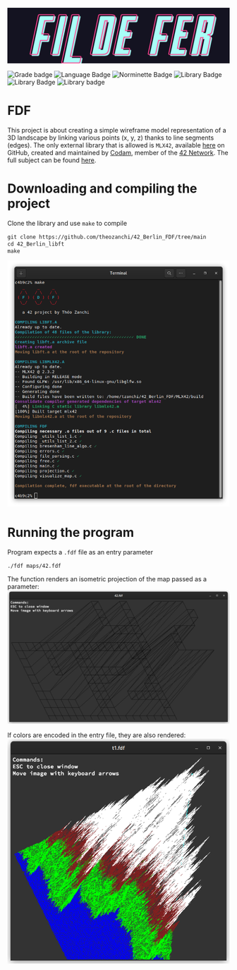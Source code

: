 ![FDF logo](.media/fdf_logo.png)

![Grade badge](https://img.shields.io/badge/105_%2F_100-004d40?label=final%20grade&labelColor=151515&logo=data:image/svg%2bxml;base64,PHN2ZyB4bWxucz0iaHR0cDovL3d3dy53My5vcmcvMjAwMC9zdmciIGhlaWdodD0iMjRweCIgdmlld0JveD0iMCAwIDI0IDI0IiB3aWR0aD0iMjRweCIgZmlsbD0iI0ZGRkZGRiI+PHBhdGggZD0iTTAgMGgyNHYyNEgweiIgZmlsbD0ibm9uZSIvPjxwYXRoIGQ9Ik0xMiAxNy4yN0wxOC4xOCAyMWwtMS42NC03LjAzTDIyIDkuMjRsLTcuMTktLjYxTDEyIDIgOS4xOSA4LjYzIDIgOS4yNGw1LjQ2IDQuNzNMNS44MiAyMXoiLz48L3N2Zz4=) ![Language Badge](https://img.shields.io/badge/C-fe428e?logo=C&label=language&labelColor=151515) ![Norminette Badge](https://img.shields.io/badge/passing-brightgreen?logo=42&label=norminette&labelColor=151515) ![Library Badge](https://img.shields.io/badge/my_own_libft-004d40?logo=GitHub&label=library%20used&labelColor=151515) ![Library Badge](https://img.shields.io/badge/MLX42-004d40?logo=GitHub&label=library%20used&labelColor=151515) ![Library badge](https://img.shields.io/badge/math_library-004d40?label=library%20used&labelColor=151515&logo=data:image/svg%2bxml;base64,PHN2ZyB4bWxucz0iaHR0cDovL3d3dy53My5vcmcvMjAwMC9zdmciIGhlaWdodD0iMjRweCIgdmlld0JveD0iMCAwIDI0IDI0IiB3aWR0aD0iMjRweCIgZmlsbD0iI0ZGRkZGRiI+PHBhdGggZD0iTTAgMGgyNHYyNEgweiIgZmlsbD0ibm9uZSIvPjxwYXRoIGQ9Ik0xOCA0SDZ2Mmw2LjUgNkw2IDE4djJoMTJ2LTNoLTdsNS01LTUtNWg3eiIvPjwvc3ZnPg==)

# FDF

This project is about creating a simple wireframe model representation of a 3D landscape by linking various points (x, y, z) thanks to line segments (edges).
The only external library that is allowed is `MLX42`, available [here](https://github.com/codam-coding-college/MLX42) on GitHub, created and maintained by [Codam](https://www.codam.nl/en/), member of the [42 Network](https://www.42network.org/). 
The full subject can be found [here](.media/en.subject.pdf).

# Downloading and compiling the project

Clone the library and use `make` to compile
```
git clone https://github.com/theozanchi/42_Berlin_FDF/tree/main
cd 42_Berlin_libft
make
```

![Compilation screenshot](.media/compilation_complete_screenshot.png)

# Running the program

Program expects a `.fdf` file as an entry parameter
```
./fdf maps/42.fdf
```

The function renders an isometric projection of the map passed as a parameter:
![42.fdf screenshot](.media/42_screenshot.png)

If colors are encoded in the entry file, they are also rendered:
![t1.fdf screenshot](.media/t1_screenshot.png)

